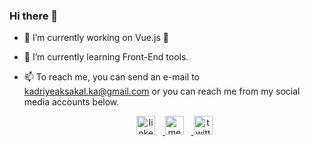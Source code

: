### Hi there 👋
- 🔭 I’m currently working on Vue.js 🥳
- 🌱 I’m currently learning Front-End tools.
- 📫 To reach me, you can send an e-mail to kadriyeaksakal.ka@gmail.com or you can reach me from my social media accounts below.


  <div align=center>
  <a href="https://www.linkedin.com/in/kadriye-aksakal-b805ba128/" target="_blank">
  <img src="https://upload.wikimedia.org/wikipedia/commons/thumb/c/ca/LinkedIn_logo_initials.png/640px-LinkedIn_logo_initials.png" alt="linkedin" width="30" height="30"/></a> &nbsp;&nbsp;<a href="https://medium.com/@kadriyeaksakal" target="_blank">
  <img src="https://upload.wikimedia.org/wikipedia/commons/thumb/e/ec/Medium_logo_Monogram.svg/1200px-Medium_logo_Monogram.svg.png" alt="medium" width="30" height="30"/></a> &nbsp;&nbsp;<a href="https://twitter.com/kadriyeakskl" target="_blank">
  <img src="https://upload.wikimedia.org/wikipedia/commons/thumb/4/4f/Twitter-logo.svg/2491px-Twitter-logo.svg.png" alt="twitter" width="30" height="30"/></a>
  </div>

<!--
**KadriyeAksakal/KadriyeAksakal** is a ✨ _special_ ✨ repository because its `README.md` (this file) appears on your GitHub profile.

Here are some ideas to get you started:

- 🔭 I’m currently working on ...
- 🌱 I’m currently learning ...
- 👯 I’m looking to collaborate on ...
- 📫 How to reach me: 
- 🤔 I’m looking for help with ...
- 💬 Ask me about ...
- 📫 How to reach me: ...
- 😄 Pronouns: ...
- ⚡ Fun fact: ...
-->
